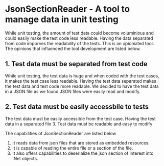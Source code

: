 # JsonSectionReader - A tool to manage data in unit testing

While unit testing, the amount of test data could become voluminious and could easily make the test code less readable. Having the data separated from code imporves the readability of the tests. This is an opioniated tool. The opinions that influenced the tool development are listed below.
## 1. Test data must be separated from test code
While unit testing, the test data is huge and when coded with the test cases, it makes the test case less readable. Having the test data separated makes the test data and test code more readable. We decided to have the test data in a JSON file as we found JSON files were easily read and modify.

## 2. Test data must be easily accessbile to tests
The test data must be easily accessible from the test case. Having the test data in a separated file 
3. Test data must be readable and easy to modify

The capabilities of JsonSectionReader are listed below
1. It reads data from json files that are stored as embedded resources.
2. It is capable of reading the entire file or a section of the file.
3. It also offers capabilities to deserialize the json section of interest into .Net objects.
